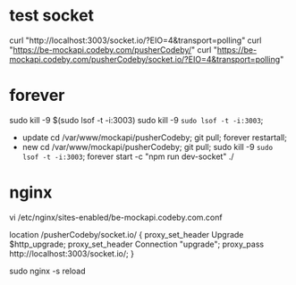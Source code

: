 # test socket 
curl "http://localhost:3003/socket.io/?EIO=4&transport=polling"
curl "https://be-mockapi.codeby.com/pusherCodeby/"
curl "https://be-mockapi.codeby.com/pusherCodeby/socket.io/?EIO=4&transport=polling"

# forever
sudo kill -9 $(sudo lsof -t -i:3003)
sudo kill -9 `sudo lsof -t -i:3003`;
- update
cd /var/www/mockapi/pusherCodeby; git pull; forever restartall;
- new
cd /var/www/mockapi/pusherCodeby; git pull; sudo kill -9 `sudo lsof -t -i:3003`; forever start -c "npm run dev-socket" ./

# nginx 
vi /etc/nginx/sites-enabled/be-mockapi.codeby.com.conf

location /pusherCodeby/socket.io/ {
    proxy_set_header Upgrade $http_upgrade;
    proxy_set_header Connection "upgrade";
    proxy_pass   http://localhost:3003/socket.io/;
}

sudo nginx -s reload
